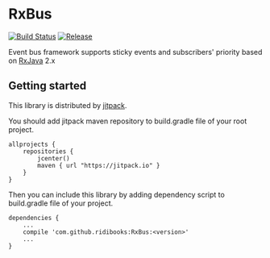 # RxBus

[![Build Status](https://travis-ci.org/ridibooks/RxBus.svg?branch=master)](https://travis-ci.org/ridibooks/RxBus)
[![Release](https://jitpack.io/v/ridibooks/RxBus.svg)](https://jitpack.io/#ridibooks/RxBus)

Event bus framework supports sticky events and subscribers' priority based on [RxJava](https://github.com/ReactiveX/RxJava) 2.x

## Getting started

This library is distributed by [jitpack](https://jitpack.io).

You should add jitpack maven repository to build.gradle file of your root project.

```
allprojects {
    repositories {
        jcenter()
        maven { url "https://jitpack.io" }
    }
}
```

Then you can include this library by adding dependency script to build.gradle file of your project.

```
dependencies {
    ...
    compile 'com.github.ridibooks:RxBus:<version>'
    ...
}
```

